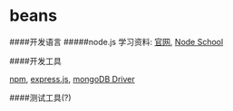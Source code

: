beans
=====

####开发语言
#####node.js 
学习资料:
[官网](http://nodejs.org/),
[Node School](http://nodeschool.io/)

####开发工具

[npm](https://www.npmjs.org/),
[express.js](http://expressjs.com/),
[mongoDB Driver](http://mongodb.github.io/node-mongodb-native/)

####测试工具(?)